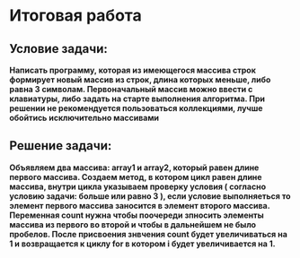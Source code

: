 # Итоговая работа
## Условие задачи:

__Написать программу, которая из имеющегося массива строк формирует новый массив из строк, длина которых меньше, либо равна 3 символам. Первоначальный массив можно ввести с клавиатуры, либо задать на старте выполнения алгоритма. При решении не рекомендуется пользоваться коллекциями, лучше обойтись исключительно массивами__

## Решение задачи:

__Объявляем два массива: **array1** и **array2**, который равен длине первого массива. Создаем метод, в котором цикл равен длине массива, внутри цикла указываем проверку условия ( согласно условию задачи: больше или равно 3 ), если условие выполняеться то элемент первого массива заносится в элемент второго массива. Переменная **count** нужна  чтобы поочереди зпносить элементы массива из первого во второй и чтобы в дальнейшем не было пробелов. После присвоения знвчения **count** будет увеличиваться на **1** и возвращается к циклу **for** в котором **i** будет увеличивается на **1**.__
